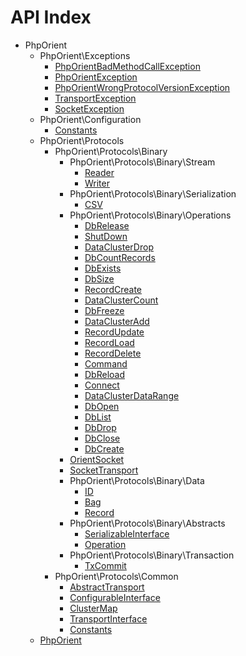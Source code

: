 API Index
=========

* PhpOrient
    * PhpOrient\Exceptions
        * [PhpOrientBadMethodCallException](PhpOrient-Exceptions-PhpOrientBadMethodCallException.md)
        * [PhpOrientException](PhpOrient-Exceptions-PhpOrientException.md)
        * [PhpOrientWrongProtocolVersionException](PhpOrient-Exceptions-PhpOrientWrongProtocolVersionException.md)
        * [TransportException](PhpOrient-Exceptions-TransportException.md)
        * [SocketException](PhpOrient-Exceptions-SocketException.md)
    * PhpOrient\Configuration
        * [Constants](PhpOrient-Configuration-Constants.md)
    * PhpOrient\Protocols
        * PhpOrient\Protocols\Binary
            * PhpOrient\Protocols\Binary\Stream
                * [Reader](PhpOrient-Protocols-Binary-Stream-Reader.md)
                * [Writer](PhpOrient-Protocols-Binary-Stream-Writer.md)
            * PhpOrient\Protocols\Binary\Serialization
                * [CSV](PhpOrient-Protocols-Binary-Serialization-CSV.md)
            * PhpOrient\Protocols\Binary\Operations
                * [DbRelease](PhpOrient-Protocols-Binary-Operations-DbRelease.md)
                * [ShutDown](PhpOrient-Protocols-Binary-Operations-ShutDown.md)
                * [DataClusterDrop](PhpOrient-Protocols-Binary-Operations-DataClusterDrop.md)
                * [DbCountRecords](PhpOrient-Protocols-Binary-Operations-DbCountRecords.md)
                * [DbExists](PhpOrient-Protocols-Binary-Operations-DbExists.md)
                * [DbSize](PhpOrient-Protocols-Binary-Operations-DbSize.md)
                * [RecordCreate](PhpOrient-Protocols-Binary-Operations-RecordCreate.md)
                * [DataClusterCount](PhpOrient-Protocols-Binary-Operations-DataClusterCount.md)
                * [DbFreeze](PhpOrient-Protocols-Binary-Operations-DbFreeze.md)
                * [DataClusterAdd](PhpOrient-Protocols-Binary-Operations-DataClusterAdd.md)
                * [RecordUpdate](PhpOrient-Protocols-Binary-Operations-RecordUpdate.md)
                * [RecordLoad](PhpOrient-Protocols-Binary-Operations-RecordLoad.md)
                * [RecordDelete](PhpOrient-Protocols-Binary-Operations-RecordDelete.md)
                * [Command](PhpOrient-Protocols-Binary-Operations-Command.md)
                * [DbReload](PhpOrient-Protocols-Binary-Operations-DbReload.md)
                * [Connect](PhpOrient-Protocols-Binary-Operations-Connect.md)
                * [DataClusterDataRange](PhpOrient-Protocols-Binary-Operations-DataClusterDataRange.md)
                * [DbOpen](PhpOrient-Protocols-Binary-Operations-DbOpen.md)
                * [DbList](PhpOrient-Protocols-Binary-Operations-DbList.md)
                * [DbDrop](PhpOrient-Protocols-Binary-Operations-DbDrop.md)
                * [DbClose](PhpOrient-Protocols-Binary-Operations-DbClose.md)
                * [DbCreate](PhpOrient-Protocols-Binary-Operations-DbCreate.md)
            * [OrientSocket](PhpOrient-Protocols-Binary-OrientSocket.md)
            * [SocketTransport](PhpOrient-Protocols-Binary-SocketTransport.md)
            * PhpOrient\Protocols\Binary\Data
                * [ID](PhpOrient-Protocols-Binary-Data-ID.md)
                * [Bag](PhpOrient-Protocols-Binary-Data-Bag.md)
                * [Record](PhpOrient-Protocols-Binary-Data-Record.md)
            * PhpOrient\Protocols\Binary\Abstracts
                * [SerializableInterface](PhpOrient-Protocols-Binary-Abstracts-SerializableInterface.md)
                * [Operation](PhpOrient-Protocols-Binary-Abstracts-Operation.md)
            * PhpOrient\Protocols\Binary\Transaction
                * [TxCommit](PhpOrient-Protocols-Binary-Transaction-TxCommit.md)
        * PhpOrient\Protocols\Common
            * [AbstractTransport](PhpOrient-Protocols-Common-AbstractTransport.md)
            * [ConfigurableInterface](PhpOrient-Protocols-Common-ConfigurableInterface.md)
            * [ClusterMap](PhpOrient-Protocols-Common-ClusterMap.md)
            * [TransportInterface](PhpOrient-Protocols-Common-TransportInterface.md)
            * [Constants](PhpOrient-Protocols-Common-Constants.md)
    * [PhpOrient](PhpOrient-PhpOrient.md)

